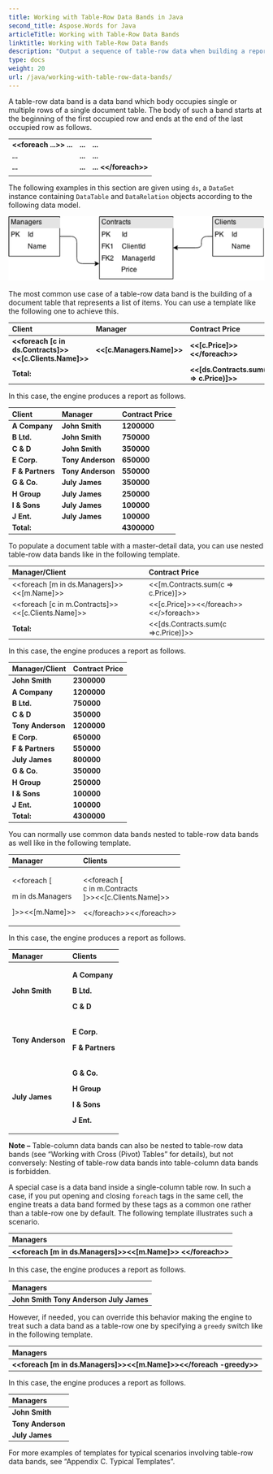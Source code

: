 ```yaml
---
title: Working with Table-Row Data Bands in Java
second_title: Aspose.Words for Java
articleTitle: Working with Table-Row Data Bands
linktitle: Working with Table-Row Data Bands
description: "Output a sequence of table-row data when building a report in Java."
type: docs
weight: 20
url: /java/working-with-table-row-data-bands/
---
```


A table-row data band is a data band which body occupies single or multiple rows of a single document table. The body of such a band starts at the beginning of the first occupied row and ends at the end of the last occupied row as follows.

||||
| :- | :- | :- |
|**&lt;&lt;foreach ...&gt;&gt; ...**|**...**|**...**|
|**...**|**...**|**...**|
|**...**|**...**|**... &lt;&lt;/foreach&gt;&gt;**|
||||

The following examples in this section are given using `ds`, a `DataSet` instance containing `DataTable` and `DataRelation` objects according to the following data model.

![working-with-table-row-aspose-words-java](working-with-table-row-data-bands.png)

The most common use case of a table-row data band is the building of a document table that represents a list of items. You can use a template like the following one to achieve this.

|Client|Manager|Contract Price|
| :- | :- | :- |
|**&lt;&lt;foreach [c in ds.Contracts]&gt;&gt;&lt;&lt;[c.Clients.Name]&gt;&gt;**|**&lt;&lt;[c.Managers.Name]&gt;&gt;**|**&lt;&lt;[c.Price]&gt;&gt;&lt;&lt;/foreach&gt;&gt;**|
|**Total:**||**&lt;&lt;[ds.Contracts.sum(c => c.Price)]&gt;&gt;**|

In this case, the engine produces a report as follows.

|Client|Manager|Contract Price|
| :- | :- | :- |
|**A Company**|**John Smith**|**1200000**|
|**B Ltd.**|**John Smith**|**750000**|
|**C & D**|**John Smith**|**350000**|
|**E Corp.**|**Tony Anderson**|**650000**|
|**F & Partners**|**Tony Anderson**|**550000**|
|**G & Co.**|**July James**|**350000**|
|**H Group**|**July James**|**250000**|
|**I & Sons**|**July James**|**100000**|
|**J Ent.**|**July James**|**100000**|
|**Total:**||**4300000**|

To populate a document table with a master-detail data, you can use nested table-row data bands like in the following template.

|Manager/Client|Contract Price|
| :- | :- |
|&lt;&lt;foreach [m in ds.Managers]&gt;&gt;&lt;&lt;[m.Name]&gt;&gt;|&lt;&lt;[m.Contracts.sum(c => c.Price)]&gt;&gt;|
|&lt;&lt;foreach [c in m.Contracts]&gt;&gt;  &lt;&lt;[c.Clients.Name]&gt;&gt;|&lt;&lt;[c.Price]&gt;&gt;&lt;&lt;/foreach&gt;&gt;&lt;&lt;/>foreach&gt;&gt;|
|**Total:**|&lt;&lt;[ds.Contracts.sum(c =>c.Price)]&gt;&gt;|

In this case, the engine produces a report as follows.

|Manager/Client|Contract Price|
| :- | :- |
|**John Smith**|**2300000**|
|**A Company**|**1200000**|
|**B Ltd.**|**750000**|
|**C & D**|**350000**|
|**Tony Anderson**|**1200000**|
|**E Corp.**|**650000**|
|**F & Partners**|**550000**|
|**July James**|**800000**|
|**G & Co.**|**350000**|
|**H Group**|**250000**|
|**I & Sons**|**100000**|
|**J Ent.**|**100000**|
|**Total:**|**4300000**|

You can normally use common data bands nested to table-row data bands as well like in the following template.

|Manager|Clients|
| :- | :- |
|<p>&lt;&lt;foreach [</p><p>m in ds.Managers</p><p>]&gt;&gt;&lt;&lt;[m.Name]&gt;&gt;</p>|<p>&lt;&lt;foreach [<br>c in m.Contracts<br>]&gt;&gt;&lt;&lt;[c.Clients.Name]&gt;&gt;</p><p>&lt;&lt;/foreach&gt;&gt;&lt;&lt;/foreach&gt;&gt;</p>|

In this case, the engine produces a report as follows.

|Manager|Clients|
| :- | :- |
|**John Smith**|<p>**A Company**</p><p>**B Ltd.**</p><p>**C & D**</p><p></p>|
|**Tony Anderson**|<p>**E Corp.**</p><p>**F & Partners**</p><p></p>|
|**July James**|<p>**G & Co.**</p><p>**H Group**</p><p>**I & Sons**</p><p>**J Ent.**</p><p></p>|

**Note –** Table-column data bands can also be nested to table-row data bands (see “Working with Cross (Pivot) Tables” for details), but not conversely: Nesting of table-row data bands into table-column data bands is forbidden.

A special case is a data band inside a single-column table row. In such a case, if you put opening and closing `foreach` tags in the same cell, the engine treats a data band formed by these tags as a common one rather than a table-row one by default. The following template illustrates such a scenario.

|Managers|
| :- |
|**&lt;&lt;foreach [m in ds.Managers]&gt;&gt;&lt;&lt;[m.Name]&gt;&gt;  &lt;&lt;/foreach&gt;&gt;**|

In this case, the engine produces a report as follows.

|Managers|
| :- |
|**John Smith  Tony Anderson  July James**  |

However, if needed, you can override this behavior making the engine to treat such a data band as a table-row one by specifying a `greedy` switch like in the following template.

|Managers|
| :- |
|**&lt;&lt;foreach [m in ds.Managers]&gt;&gt;&lt;&lt;[m.Name]&gt;&gt;&lt;&lt;/foreach -greedy&gt;&gt;**|

In this case, the engine produces a report as follows.

|Managers|
| :- |
|**John Smith**|
|**Tony Anderson**|
|**July James**|

For more examples of templates for typical scenarios involving table-row data bands, see “Appendix C. Typical Templates”.
